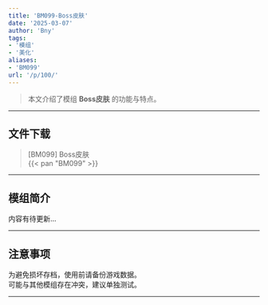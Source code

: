```yaml
---
title: 'BM099-Boss皮肤'
date: '2025-03-07'
author: 'Bny'
tags:
- '模组'
- '美化'
aliases:
- 'BM099'
url: '/p/100/'
---
```


> 本文介绍了模组 **Boss皮肤** 的功能与特点。

---

## 文件下载

> [BM099] Boss皮肤  
{{< pan "BM099" >}}  

---

## 模组简介

>  
内容有待更新...  

---

## 注意事项

>  
为避免损坏存档，使用前请备份游戏数据。  
可能与其他模组存在冲突，建议单独测试。  

---

